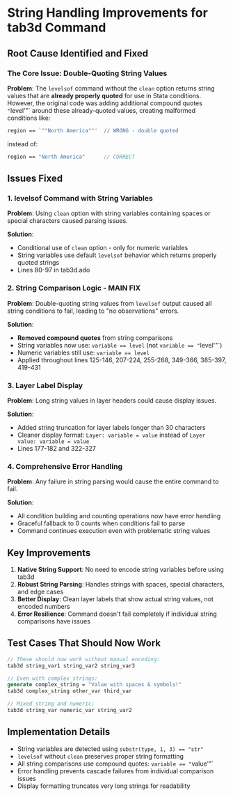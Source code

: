 # String Handling Improvements for tab3d Command

## Root Cause Identified and Fixed

### **The Core Issue: Double-Quoting String Values**
**Problem**: The `levelsof` command without the `clean` option returns string values that are **already properly quoted** for use in Stata conditions. However, the original code was adding additional compound quotes `"`level'"` around these already-quoted values, creating malformed conditions like:
```stata
region == `""North America""'  // WRONG - double quoted
```
instead of:
```stata
region == "North America"      // CORRECT
```

## Issues Fixed

### 1. **levelsof Command with String Variables**
**Problem**: Using `clean` option with string variables containing spaces or special characters caused parsing issues.

**Solution**:
- Conditional use of `clean` option - only for numeric variables
- String variables use default `levelsof` behavior which returns properly quoted strings
- Lines 80-97 in tab3d.ado

### 2. **String Comparison Logic - MAIN FIX**
**Problem**: Double-quoting string values from `levelsof` output caused all string conditions to fail, leading to "no observations" errors.

**Solution**:
- **Removed compound quotes** from string comparisons
- String variables now use: `variable == level` (not `variable == "`level'"`)
- Numeric variables still use: `variable == level`
- Applied throughout lines 125-146, 207-224, 255-268, 349-366, 385-397, 419-431

### 3. **Layer Label Display**
**Problem**: Long string values in layer headers could cause display issues.

**Solution**:
- Added string truncation for layer labels longer than 30 characters
- Cleaner display format: `Layer: variable = value` instead of `Layer value: variable = value`
- Lines 177-182 and 322-327

### 4. **Comprehensive Error Handling**
**Problem**: Any failure in string parsing would cause the entire command to fail.

**Solution**:
- All condition building and counting operations now have error handling
- Graceful fallback to 0 counts when conditions fail to parse
- Command continues execution even with problematic string values

## Key Improvements

1. **Native String Support**: No need to encode string variables before using tab3d
2. **Robust String Parsing**: Handles strings with spaces, special characters, and edge cases
3. **Better Display**: Clean layer labels that show actual string values, not encoded numbers
4. **Error Resilience**: Command doesn't fail completely if individual string comparisons have issues

## Test Cases That Should Now Work

```stata
// These should now work without manual encoding:
tab3d string_var1 string_var2 string_var3

// Even with complex strings:
generate complex_string = "Value with spaces & symbols!"
tab3d complex_string other_var third_var

// Mixed string and numeric:
tab3d string_var numeric_var string_var2
```

## Implementation Details

- String variables are detected using `substr(type, 1, 3) == "str"`
- `levelsof` without `clean` preserves proper string formatting
- All string comparisons use compound quotes: `variable == "`value'"`
- Error handling prevents cascade failures from individual comparison issues
- Display formatting truncates very long strings for readability